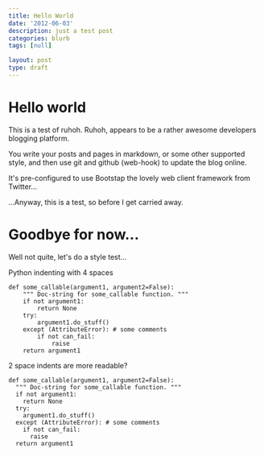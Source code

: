 ```yaml
---
title: Hello World
date: '2012-06-03'
description: just a test post
categories: blurb
tags: [null]

layout: post
type: draft
---
```


# Hello world

This is a test of ruhoh. Ruhoh, appears to be a rather awesome developers blogging platform.

You write your posts and pages in markdown, or some other supported style, and then use git and github (web-hook) to update the blog online.

It's pre-configured to use Bootstap the lovely web client framework from Twitter...

...Anyway, this is a test, so before I get carried away.

# Goodbye for now...

Well not quite, let's do a style test...

Python indenting with 4 spaces 

    def some_callable(argument1, argument2=False):
        """ Doc-string for some_callable function. """
        if not argument1:
            return None
        try:
            argument1.do_stuff()
        except (AttributeError): # some comments
            if not can_fail:
                raise
        return argument1 

2 space indents are more readable?

    def some_callable(argument1, argument2=False):
      """ Doc-string for some_callable function. """
      if not argument1:
        return None
      try:
        argument1.do_stuff()
      except (AttributeError): # some comments
        if not can_fail:
          raise
      return argument1 

